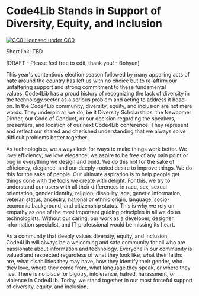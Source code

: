 Code4Lib Stands in Support of Diversity, Equity, and Inclusion 
==============================================================

[![CC0](http://i.creativecommons.org/p/zero/1.0/80x15.png) Licensed under CC0](http://creativecommons.org/publicdomain/zero/1.0/)

Short link: TBD

[DRAFT - Please feel free to edit, thank you! - Bohyun]


This year's contentious election season followed by many appalling acts of hate around the country has left us with no choice but to re-affirm our unfaltering support and strong commitment to these fundamental values. Code4Lib has a proud history of recognizing the lack of diversity in the technology sector as a serious problem and acting to address it head-on. In the Code4Lib community, diversity, equity, and inclusion are not mere words. They underpin all we do, be it Diversity Scholarships, the Newcomer Dinner, our Code of Conduct, or our decision regarding the speakers, presenters, and location of our next Code4Lib conference. They represent and reflect our shared and cherished understanding that we always solve difficult problems better together. 

As technologists, we always look for ways to make things work better. We love efficiency; we love elegance; we aspire to be free of any pain point or bug in everything we design and build. We do this not for the sake of efficiency, elegance, and our deeply-rooted desire to improve things. We do this for the sake of people. Our ultimate aspiration is to help people get things done with the tools we create with delight. For this, we try to understand our users with all their differences in race, sex, sexual orientation, gender identity, religion, disability, age, genetic information, veteran status, ancestry, national or ethnic origin, language, socio-economic background, and citizenship status. This is why we rely on empathy as one of the most important guiding principles in all we do as technologists. Without our caring, our work as a developer, designer, information specialist, and IT professional would be missing its heart. 

As a community that deeply values diversity, equity, and inclusion, Code4Lib will always be a welcoming and safe community for all who are passionate about information and technology. Everyone in our community is valued and respected regardless of what they look like, what their faiths are, what disabilities they may have, how they identify their gender, who they love, where they come from, what language they speak, or where they live. There is no place for bigotry, intolerance, hatred, harassment, or violence in Code4Lib. Today, we stand together in our most forceful support of diversity, equity, and inclusion. 

